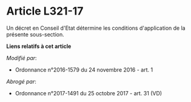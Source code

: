 # Article L321-17

Un décret en Conseil d'Etat détermine les conditions d'application de la présente sous-section.

**Liens relatifs à cet article**

_Modifié par_:

  - Ordonnance n°2016-1579 du 24 novembre 2016 - art. 1

_Abrogé par_:

  - Ordonnance n°2017-1491 du 25 octobre 2017 - art. 31 (VD)
